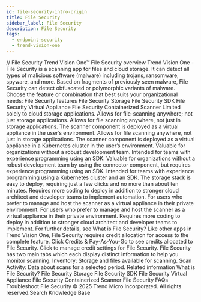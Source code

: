 ```yaml
---
id: file-security-intro-origin
title: File Security
sidebar_label: File Security
description: File Security
tags:
  - endpoint-security
  - trend-vision-one
---
```


/*<![CDATA[*/ $('#title').html($('meta[name=map-description]').attr('content')); /*]]>*/ File Security Trend Vision One™ File Security overview Trend Vision One - File Security is a scanning app for files and cloud storage. It can detect all types of malicious software (malware) including trojans, ransomware, spyware, and more. Based on fragments of previously seen malware, File Security can detect obfuscated or polymorphic variants of malware. Choose the feature or combination that best suits your organizational needs: File Security features File Security Storage File Security SDK File Security Virtual Appliance File Security Containerized Scanner Limited solely to cloud storage applications. Allows for file-scanning anywhere; not just storage applications. Allows for file scanning anywhere, not just in storage applications. The scanner component is deployed as a virtual appliance in the user’s environment. Allows for file scanning anywhere, not just in storage applications. The scanner component is deployed as a virtual appliance in a Kubernetes cluster in the user’s environment. Valuable for organizations without a robust development team. Intended for teams with experience programming using an SDK. Valuable for organizations without a robust development team by using the connector component, but requires experience programming using an SDK. Intended for teams with experience programming using a Kubernetes cluster and an SDK. The storage stack is easy to deploy, requiring just a few clicks and no more than about ten minutes. Requires more coding to deploy in addition to stronger cloud architect and developer teams to implement automation. For users who prefer to manage and host the scanner as a virtual appliance in their private environment. For users who prefer to manage and host the scanner as a virtual appliance in their private environment. Requires more coding to deploy in addition to stronger cloud architect and developer teams to implement. For further details, see What is File Security? Like other apps in Trend Vision One, File Security requires credit allocation for access to the complete feature. Click Credits & Pay-As-You-Go to see credits allocated to File Security. Click to manage credit settings for File Security. File Security has two main tabs which each display distinct information to help you monitor scanning: Inventory: Storage and files available for scanning. Scan Activity: Data about scans for a selected period. Related information What is File Security? File Security Storage File Security SDK File Security Virtual Appliance File Security Containerized Scanner File Security FAQs Troubleshoot File Security © 2025 Trend Micro Incorporated. All rights reserved.Search Knowledge Base